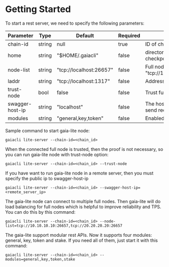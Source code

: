 # Getting Started

To start a rest server, we need to specify the following parameters:

| Parameter       | Type      | Default                 | Required | Description                                          |
| --------------- | --------- | ----------------------- | -------- | ---------------------------------------------------- |
| chain-id        | string    | null                    | true     | ID of chain we connect to, must be specified |
| home            | string    | "$HOME/.gaiacli"        | false    | directory for config and data, such as key and checkpoint |
| node-list       | string    | "tcp://localhost:26657" | false    | Full node list to connect to, example: "tcp://10.10.10.10:26657,tcp://20.20.20.20:26657" |
| laddr           | string    | "tcp://localhost:1317"  | false    | Address for server to listen on |
| trust-node      | bool      | false                   | false    | Trust full nodes or not |
| swagger-host-ip | string    | "localhost"             | false    | The host IP of the Gaia-lite server, swagger-ui will send request to this host |
| modules         | string    | "general,key,token"     | false    | Enabled modules |

Sample command to start gaia-lite node:
```
gaiacli lite-server --chain-id=<chain_id>
```

When the connected full node is trusted, then the proof is not necessary, so you can run gaia-lite node with trust-node option:
```
gaiacli lite-server --chain-id=<chain_id> --trust-node
```

If you have want to run gaia-lite node in a remote server, then you must specify the public ip to swagger-host-ip
```
gaiacli lite-server --chain-id=<chain_id> --swagger-host-ip=<remote_server_ip>
```

The gaia-lite node can connect to multiple full nodes. Then gaia-lite will do load balancing for full nodes which is helpful to improve reliability and TPS. You can do this by this command:
```
gaiacli lite-server --chain-id=<chain_id> --node-list=tcp://10.10.10.10:26657,tcp://20.20.20.20:26657
```

The gaia-lite support modular rest APIs. Now it supports four modules: general, key, token and stake. If you need all of them, just start it with this command:
 ```
 gaiacli lite-server --chain-id=<chain_id> --modules=general,key,token,stake
 ```